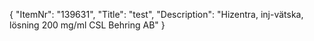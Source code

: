 {
  "ItemNr": "139631",
  "Title": "test",
  "Description": "Hizentra, inj-vätska, lösning 200 mg/ml CSL Behring AB"
}